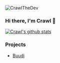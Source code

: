 <img src="https://komarev.com/ghpvc/?username=CrawlTheDev" alt="CrawlTheDev" />

### Hi there, I'm Crawl 👋

[![Crawl's github stats](https://github-readme-stats.vercel.app/api?username=CrawlTheDev&show_icons=true)](https://github.com/CrawlTheDev/CrawlTheDev)

### Projects

* [Buudi](https://github.com/buudi/Bot)
